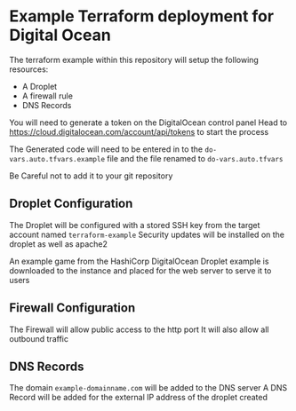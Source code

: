 # Example Terraform deployment for Digital Ocean


The terraform example within this repository will setup the following
resources:

* A Droplet
* A firewall rule
* DNS Records


You will need to generate a token on the DigitalOcean control panel 
Head to https://cloud.digitalocean.com/account/api/tokens to start the process


The Generated code will need to be entered in to the
`do-vars.auto.tfvars.example` file and the file renamed to 
`do-vars.auto.tfvars` 

Be Careful not to add it to your git repository

## Droplet Configuration 

The Droplet will be configured with a stored SSH key from the target account
named `terraform-example`
Security updates will be installed on the droplet as well as apache2

An example game from the HashiCorp DigitalOcean Droplet example is downloaded
to the instance and placed for the web server to serve it to users


## Firewall Configuration

The Firewall will allow public access to the http port
It will also allow all outbound traffic

## DNS Records

The domain `example-domainname.com` will be added to the DNS server
A DNS Record will be added for the external IP address of the droplet created


